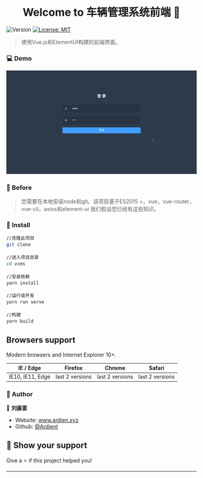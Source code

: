 <h1 align="center">Welcome to 车辆管理系统前端 👋</h1>
<p>
  <img alt="Version" src="https://img.shields.io/badge/version-0.1.0-blue.svg?cacheSeconds=2592000" />
  <a href="#" target="_blank">
    <img alt="License: MIT" src="https://img.shields.io/badge/License-MIT-yellow.svg" />
  </a>


> 使用Vue.js和ElementUI构建的前端界面。

### 💻 Demo
<div align="center">
    <img src="image/vcms.gif"/>
</div>

### 🎈 Before
> 您需要在本地安装node和git。该项目基于ES2015 +，vue，vue-router，vue-cli，axios和element-ui 我们假设您已经有这些知识。

### 🔑 Install

```sh
//克隆此项目
git clone 

//进入项目目录
cd vcms

//安装依赖
yarn install

//运行或开发
yarn run serve

//构建
yarn build

```

## Browsers support

Modern browsers and Internet Explorer 10+.

| IE / Edge        | Firefox         | Chrome          | Safari          |
| ---------------- | --------------- | --------------- | --------------- |
| IE10, IE11, Edge | last 2 versions | last 2 versions | last 2 versions |

### 👨 Author

👤 **刘康富**

* Website: www.ardien.xyz
* Github: [@Ardient](https://github.com/Ardient)

## 🧡 Show your support

Give a ⭐️ if this project helped you!

***
